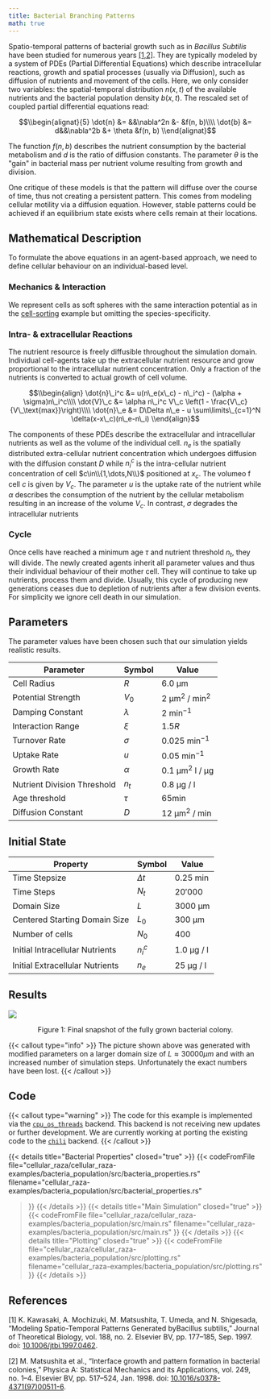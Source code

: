 ```yaml
---
title: Bacterial Branching Patterns
math: true
---
```


Spatio-temporal patterns of bacterial growth such as in _Bacillus Subtilis_ have been studied for
numerous years [\[1,2\]](#references).
They are typically modeled by a system of PDEs (Partial Differential Equations) which  describe
intracellular reactions, growth and spatial processes (usually via Diffusion), such as diffusion of
nutrients and movement of the cells.
Here, we only consider two variables: the spatial-temporal distribution $n(x,t)$ of the available
nutrients and the bacterial population density $b(x,t)$.
The rescaled set of coupled partial differential equations read:

$$\\begin{alignat}{5}
    \dot{n} &= &&\nabla^2n &- &f(n, b)\\\\
    \dot{b} &= d&&\nabla^2b &+ \theta &f(n, b)
\\end{alignat}$$

The function $f(n,b)$ describes the nutrient consumption by the bacterial metabolism and $d$ is the
ratio of diffusion constants.
The parameter $\theta$ is the "gain" in bacterial mass per nutrient volume resulting from growth
and division.

<!-- TODO reformulate this paragraph -->
One critique of these models is that the pattern will diffuse over the course of time, thus not
creating a persistent pattern.
This comes from modeling cellular motility via a diffusion equation.
However, stable patterns could be achieved if an equilibrium state exists where cells remain at
their locations.

## Mathematical Description

To formulate the above equations in an agent-based approach, we need to define cellular behaviour on
an individual-based level.

### Mechanics & Interaction

We represent cells as soft spheres with the same interaction potential as in the
[cell-sorting](/showcase/cell-sorting) example but omitting the species-specificity.

### Intra- & extracellular Reactions

The nutrient resource is freely diffusible throughout the simulation domain.
Individual cell-agents take up the extracellular nutrient resource and grow proportional to the
intracellular nutrient concentration.
Only a fraction of the nutrients is converted to actual growth of cell volume.

$$\\begin{align}
    \dot{n}\_i^c &= u(n\_e(x\_c) - n\_i^c) - (\alpha + \sigma)n\_i^c\\\\
    \dot{V}\_c &= \alpha n\_i^c V\_c \left(1 - \frac{V\_c}{V\_\text{max}}\right)\\\\
    \dot{n}\_e &= D\Delta n\_e - u \sum\limits\_{c=1}^N \delta(x-x\_c)(n\_e-n\_i)
\\end{align}$$

The components of these PDEs describe the extracellular and intracellular nutrients as well as the
volume of the individual cell.
$n_e$ is the spatially distributed extra-cellular nutrient concentration which undergoes diffusion
with the diffusion constant $D$ while $n^c_i$ is the intra-cellular nutrient concentration of cell 
$c\in\\{1,\dots,N\\}$ positioned at $x_c$.
The volumeo f cell $c$ is given by $V_c$.
The parameter $u$ is the uptake rate of the nutrient while $\alpha$ describes the consumption of the
nutrient by the cellular metabolism resulting in an increase of the volume $V_c$.
In contrast, $\sigma$ degrades the intracellular nutrients 

### Cycle

Once cells have reached a minimum age $\tau$ and nutrient threshold $n_t$, they will divide.
The newly created agents inherit all parameter values and thus their individual behaviour of their
mother cell.
They will continue to take up nutrients, process them and divide.
Usually, this cycle of producing new generations ceases due to depletion of nutrients after a few
division events.
For simplicity we ignore cell death in our simulation.

## Parameters

The parameter values have been chosen such that our simulation yields realistic results.

| Parameter | Symbol | Value |
| --- | --- | --- |
| Cell Radius | $R$ | $6.0 \text{ µm}$ |
| Potential Strength | $V_0$ | $2\text{ µm}^2\text{ }/\text{ min}^2$ |
| Damping Constant | $\lambda$ | $2\text{ min}^{-1}$ |
| Interaction Range | $\xi$ | $1.5  R$ |
| Turnover Rate | $\sigma$ | $0.025 \text{ min}^{-1}$ |
| Uptake Rate | $u$ | $0.05 \text{ min}^{-1}$ |
| Growth Rate | $\alpha$ | $0.1 \text{ µm}^2\text{ l }/ \text{ µg}$ |
| Nutrient Division Threshold | $n_t$ | $0.8 \text{ µg }/\text{ l}$ |
| Age threshold | $\tau$ | $65\text{min}$ |
| Diffusion Constant | $D$ | $12 \text{ µm}^2\text{ }/\text{ min}$ |

## Initial State

| Property | Symbol | Value |
| --- | --- | --- |
| Time Stepsize | $\Delta t$ | $0.25\text{ min}$ |
| Time Steps | $N_t$ | $20'000$ |
| Domain Size | $L$ | $3000\text{ µm}$ |
| Centered Starting Domain Size | $L_0$ | $300 \text{ µm}$ |
| Number of cells | $N_0$ | $400$ |
| Initial Intracellular Nutrients | $n_i^c$ | $1.0 \text{ µg }/\text{ l}$ |
| Initial Extracellular Nutrients | $n_e$ | $25 \text{ µg }/\text{ l}$ |

## Results

![](/showcase/bacterial-branching/bacteria_cells_at_iter_0000088000.png)
<br>
<div style="text-align: center;">
    Figure 1: Final snapshot of the fully grown bacterial colony.
</div>

{{< callout type="info" >}}
The picture shown above was generated with modified parameters on a larger domain size of
$L\approx 30000\mu m$ and with an increased number of simulation steps.
Unfortunately the exact numbers have been lost.
{{< /callout >}}

## Code

{{< callout type="warning" >}}
The code for this example is implemented via the
[`cpu_os_threads`](/internals/backends/cpu-os-threads) backend.
This backend is not receiving new updates or further development.
We are currently working at porting the existing code to the [`chili`](/internals/backends/chili)
backend.
{{< /callout >}}

{{< details title="Bacterial Properties" closed="true" >}}
{{< codeFromFile
    file="cellular_raza/cellular_raza-examples/bacteria_population/src/bacteria_properties.rs"
    filename="cellular_raza-examples/bacteria_population/src/bacterial_properties.rs"
>}}
{{< /details >}}
{{< details title="Main Simulation" closed="true" >}}
{{< codeFromFile
    file="cellular_raza/cellular_raza-examples/bacteria_population/src/main.rs"
    filename="cellular_raza-examples/bacteria_population/src/main.rs"
>}}
{{< /details >}}
{{< details title="Plotting" closed="true" >}}
{{< codeFromFile
    file="cellular_raza/cellular_raza-examples/bacteria_population/src/plotting.rs"
    filename="cellular_raza-examples/bacteria_population/src/plotting.rs"
>}}
{{< /details >}}

## References

[1]
K. Kawasaki, A. Mochizuki, M. Matsushita, T. Umeda, and N. Shigesada,
“Modeling Spatio-Temporal Patterns Generated byBacillus subtilis,”
Journal of Theoretical Biology, vol. 188, no. 2.
Elsevier BV, pp. 177–185, Sep. 1997.
doi: [10.1006/jtbi.1997.0462](https://doi.org/10.1006/jtbi.1997.0462).

[2]
M. Matsushita et al.,
“Interface growth and pattern formation in bacterial colonies,”
Physica A: Statistical Mechanics and its Applications, vol. 249, no. 1–4.
Elsevier BV, pp. 517–524, Jan. 1998.
doi: [10.1016/s0378-4371(97)00511-6](https://doi.org/10.1016/S0378-4371(97)00511-6).
